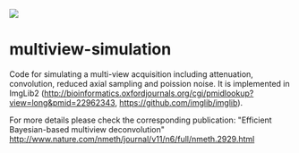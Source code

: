 [![](https://travis-ci.org/PreibischLab/multiview-simulation.svg?branch=master)](https://travis-ci.org/PreibischLab/multiview-simulation)

multiview-simulation
====================

Code for simulating a multi-view acquisition including attenuation, convolution, reduced axial sampling and poission noise. It is implemented in ImgLib2 (http://bioinformatics.oxfordjournals.org/cgi/pmidlookup?view=long&pmid=22962343, https://github.com/imglib/imglib).

For more details please check the corresponding publication: "Efficient Bayesian-based multiview deconvolution" http://www.nature.com/nmeth/journal/v11/n6/full/nmeth.2929.html
